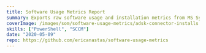 ```yaml
---
title: Software Usage Metrics Report
summary: Exports raw software usage and installation metrics from MS System Center Configuration Manager over a specified time span to a CSV file.
coverImage: /images/som/software-usage-metrics/adsk-connector-installs.png
skills: ["PowerShell", "SCCM"]
date: "2020-05-09"
repo: https://github.com/ericanastas/software-usage-metrics
---
```


